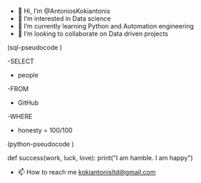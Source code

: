 - 👋 Hi, I’m @AntoniosKokiantonis
- 👀 I’m interested in Data science
- 🌱 I’m currently learning Python and Automation engineering
- 💞️ I’m looking to collaborate on Data driven projects

(sql-pseudocode )

-SELECT 

 - people

-FROM

 - GitHub
 
-WHERE

 - honesty = 100/100

(python-pseudocode )

def success(work, luck, love):
    print("I am hamble. I am happy")

- 📫 How to reach me kokiantonisltd@gmail.com

<!---
AntoniosKokiantonis/AntoniosKokiantonis is a ✨ special ✨ repository because its `README.md` (this file) appears on your GitHub profile.
You can click the Preview link to take a look at your changes.
--->
